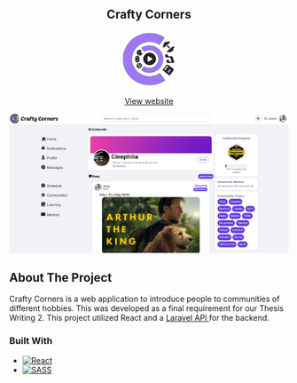 <div align="center">
    <h2>Crafty Corners</h2>
    <a href="https://github.com/klaus2425/crafty-corners">
        <img src="public/Logo.svg" width="100" height="100">
    </a>
</div>
<p align="center">
<a href="https://www.craftycorners.online/">View website</a>


![Crafty Corners Screenshot][crafty-corners-screenshot]
</p>

## About The Project

Crafty Corners is a web application to introduce people
to communities of different hobbies. This was developed as a final requirement for
our Thesis Writing 2. This project utilized React and a
<a href="https://github.com/Overseer24/craftycorners_backend">
Laravel API
</a>
for the backend.

### Built With

* [![React][React.js]][React-url]
* [![SASS][SASS]][SASS-url]

[React.js]: https://img.shields.io/badge/React-20232A?style=for-the-badge&logo=react&logoColor=61DAFB

[React-url]: https://reactjs.org/

[SASS]: https://img.shields.io/badge/Sass-CC6699?style=for-the-badge&logo=sass&logoColor=white

[SASS-url]: https://sass-lang.com/

[crafty-corners-screenshot]: public/Sample.png